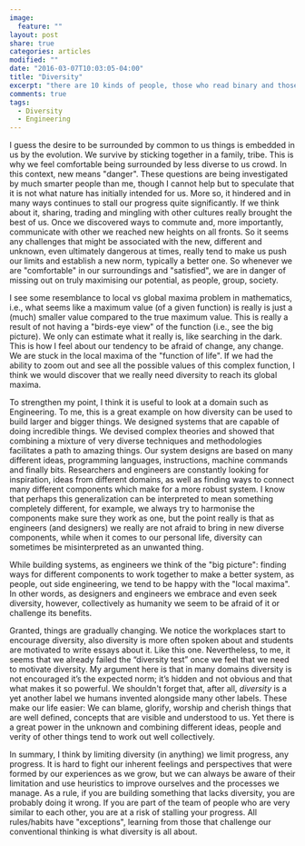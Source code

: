 ```yaml
---
image:
  feature: ""
layout: post
share: true
categories: articles
modified: ""
date: "2016-03-07T10:03:05-04:00"
title: "Diversity"
excerpt: "there are 10 kinds of people, those who read binary and those don’t"
comments: true
tags:
  - Diversity
  - Engineering
---
```


I guess the desire to be surrounded by common to us things is embedded in us by the evolution. We survive by sticking together in a family, tribe. This is why we feel comfortable being surrounded by less diverse to us crowd. In this context, new means "danger". These questions are being investigated by much smarter people than me, though I cannot help but to speculate that it is not what nature has initially intended for us. More so, it hindered and in many ways continues to stall our progress quite significantly. If we think about it, sharing, trading and mingling with other cultures really brought the best of us. Once we discovered ways to commute and, more importantly, communicate with other we reached new heights on all fronts. So it seems any challenges that might be associated with the new, different and unknown, even ultimately dangerous at times, really tend to make us push our limits and establish a new norm, typically a better one. So whenever we are "comfortable" in our surroundings and "satisfied", we are in danger of missing out on truly maximising our potential, as people, group, society.

I see some resemblance to local vs global maxima problem in mathematics, i.e., what seems like a maximum value (of a given function) is really is just a (much) smaller value compared to the true maximum value. This is really a result of not having a "birds-eye view" of the function (i.e., see the big picture). We only can estimate what it really is, like searching in the dark. This is how I feel about our tendency to be afraid of change, any change. We are stuck in the local maxima of the "function of life". If we had the ability to zoom out and see all the possible values of this complex function, I think we would discover that we really need diversity to reach its global maxima.

To strengthen my point, I think it is useful to look at a domain such as Engineering. To me, this is a great example on how diversity can be used to build larger and bigger things. We designed systems that are capable of doing incredible things. We devised complex theories and showed that combining a mixture of very diverse techniques and methodologies facilitates a path to amazing things. Our system designs are based on many different ideas, programming languages, instructions, machine commands and finally bits. Researchers and engineers are constantly looking for inspiration, ideas from different domains, as well as finding ways to connect many different components which make for a more robust system. I know that perhaps this generalization can be interpreted to mean something completely different, for example, we always try to harmonise the components make sure they work as one, but the point really is that as engineers (and designers) we really are not afraid to bring in new diverse components, while when it comes to our personal life, diversity can sometimes be misinterpreted as an unwanted thing.

While building systems, as engineers we think of the "big picture": finding ways for different components to work together to make a better system, as people, out side engineering, we tend to be happy with the "local maxima". In other words, as designers and engineers we embrace and even seek diversity, however, collectively as humanity we seem to be afraid of it or challenge its benefits.

Granted, things are gradually changing. We notice the workplaces start to encourage diversity, also diversity is more often spoken about and students are motivated to write essays about it. Like this one. Nevertheless, to me, it seems that we already failed the  “diversity test” once we feel that we need to motivate diversity. My argument here is that in many domains diversity is not encouraged it’s the expected norm; it’s hidden and not obvious and that what makes it so powerful. We shouldn't forget that, after all, *diversity* is a yet another label we humans invented alongside many other labels. These make our life easier: We can blame, glorify, worship and cherish things that are well defined, concepts that are visible and understood to us. Yet there is a great power in the unknown and combining different ideas, people and verity of other things tend to work out well collectively.

In summary, I think by limiting diversity (in anything) we limit progress, any progress. It is hard to fight our inherent feelings and perspectives that were formed by our experiences as we grow, but we can always be aware of their limitation and use heuristics to improve ourselves and the processes we manage.  As a rule, if you are building something that lacks diversity, you are probably doing it wrong. If you are part of the team of people who are very similar to each other, you are at a risk of stalling your progress. All rules/habits have "exceptions", learning from those that challenge our conventional thinking is what diversity is all about.
